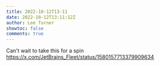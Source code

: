 ```yaml
---
title: 2022-10-12T13-11
date: 2022-10-12T13:11:12Z
author: Lee Turner
showtoc: false
comments: true
---
```


Can't wait to take this for a spin https://x.com/JetBrains_Fleet/status/1580157713379909634

